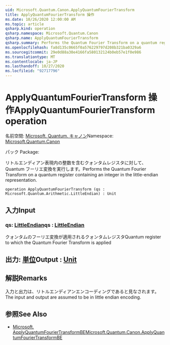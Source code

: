 ```yaml
---
uid: Microsoft.Quantum.Canon.ApplyQuantumFourierTransform
title: ApplyQuantumFourierTransform 操作
ms.date: 10/26/2020 12:00:00 AM
ms.topic: article
qsharp.kind: operation
qsharp.namespace: Microsoft.Quantum.Canon
qsharp.name: ApplyQuantumFourierTransform
qsharp.summary: Performs the Quantum Fourier Transform on a quantum register containing an integer in the little-endian representation.
ms.openlocfilehash: fa8d135c0665f0a576229797d208b321ba0329a6
ms.sourcegitcommit: 29e0d88a30e4166fa580132124b0eb57e1f0e986
ms.translationtype: MT
ms.contentlocale: ja-JP
ms.lasthandoff: 10/27/2020
ms.locfileid: "92717796"
---
```

# <a name="applyquantumfouriertransform-operation"></a><span data-ttu-id="92d3f-102">ApplyQuantumFourierTransform 操作</span><span class="sxs-lookup"><span data-stu-id="92d3f-102">ApplyQuantumFourierTransform operation</span></span>

<span data-ttu-id="92d3f-103">名前空間: [Microsoft. Quantum. キャノン](xref:Microsoft.Quantum.Canon)</span><span class="sxs-lookup"><span data-stu-id="92d3f-103">Namespace: [Microsoft.Quantum.Canon](xref:Microsoft.Quantum.Canon)</span></span>

<span data-ttu-id="92d3f-104">パック [](https://nuget.org/packages/)</span><span class="sxs-lookup"><span data-stu-id="92d3f-104">Package: [](https://nuget.org/packages/)</span></span>


<span data-ttu-id="92d3f-105">リトルエンディアン表現内の整数を含むクォンタムレジスタに対して、Quantum フーリエ変換を実行します。</span><span class="sxs-lookup"><span data-stu-id="92d3f-105">Performs the Quantum Fourier Transform on a quantum register containing an integer in the little-endian representation.</span></span>

```qsharp
operation ApplyQuantumFourierTransform (qs : Microsoft.Quantum.Arithmetic.LittleEndian) : Unit
```


## <a name="input"></a><span data-ttu-id="92d3f-106">入力</span><span class="sxs-lookup"><span data-stu-id="92d3f-106">Input</span></span>

### <a name="qs--littleendian"></a><span data-ttu-id="92d3f-107">qs: [LittleEndian](xref:Microsoft.Quantum.Arithmetic.LittleEndian)</span><span class="sxs-lookup"><span data-stu-id="92d3f-107">qs : [LittleEndian](xref:Microsoft.Quantum.Arithmetic.LittleEndian)</span></span>

<span data-ttu-id="92d3f-108">クォンタムのフーリエ変換が適用されるクォンタムレジスタ</span><span class="sxs-lookup"><span data-stu-id="92d3f-108">Quantum register to which the Quantum Fourier Transform is applied</span></span>



## <a name="output--unit"></a><span data-ttu-id="92d3f-109">出力: [単位](xref:microsoft.quantum.lang-ref.unit)</span><span class="sxs-lookup"><span data-stu-id="92d3f-109">Output : [Unit](xref:microsoft.quantum.lang-ref.unit)</span></span>



## <a name="remarks"></a><span data-ttu-id="92d3f-110">解説</span><span class="sxs-lookup"><span data-stu-id="92d3f-110">Remarks</span></span>

<span data-ttu-id="92d3f-111">入力と出力は、リトルエンディアンエンコーディングであると見なされます。</span><span class="sxs-lookup"><span data-stu-id="92d3f-111">The input and output are assumed to be in little endian encoding.</span></span>

## <a name="see-also"></a><span data-ttu-id="92d3f-112">参照</span><span class="sxs-lookup"><span data-stu-id="92d3f-112">See Also</span></span>

- [<span data-ttu-id="92d3f-113">Microsoft. ApplyQuantumFourierTransformBE</span><span class="sxs-lookup"><span data-stu-id="92d3f-113">Microsoft.Quantum.Canon.ApplyQuantumFourierTransformBE</span></span>](xref:Microsoft.Quantum.Canon.ApplyQuantumFourierTransformBE)